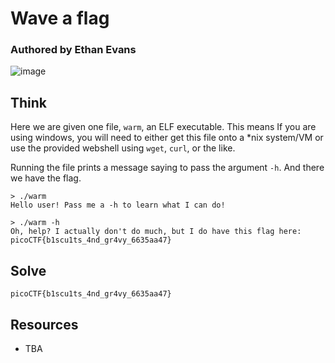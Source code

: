 # Wave a flag
### Authored by Ethan Evans

![image](https://user-images.githubusercontent.com/71365470/112552515-3174ca80-8d80-11eb-95e2-347426f611a8.png)

## Think

Here we are given one file, `warm`, an ELF executable. This means If you are using windows, you will need to either get this file onto a *nix system/VM or use the provided webshell using `wget`, `curl`, or the like.

Running the file prints a message saying to pass the argument `-h`. And there we have the flag.

```shell
> ./warm 
Hello user! Pass me a -h to learn what I can do!

> ./warm -h
Oh, help? I actually don't do much, but I do have this flag here: picoCTF{b1scu1ts_4nd_gr4vy_6635aa47}
```

## Solve
```
picoCTF{b1scu1ts_4nd_gr4vy_6635aa47}
```

## Resources
- TBA
